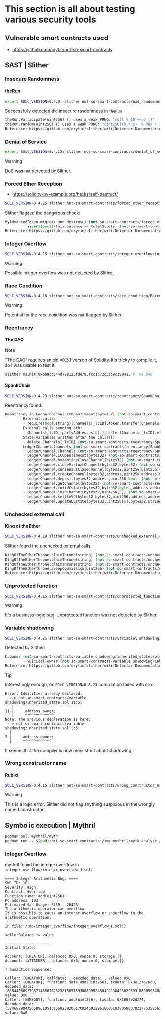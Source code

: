 # This section is all about testing various security tools

## Vulnerable smart contracts used

- https://github.com/crytic/not-so-smart-contracts

## SAST | Slither

### Insecure Randomness

#### theRun

```bash
export SOLC_VERSION=0.4.0; slither not-so-smart-contracts/bad_randomness/theRun_source_code/theRun.sol
```

Successfully detected the insecure randomness in `theRun`

```Python
theRun.Participate(uint256) () uses a weak PRNG: "roll % 10 == 0 ()"
theRun.random(uint256) () uses a weak PRNG: "uint256((h / x)) % Max + 1 ()"
Reference: https://github.com/crytic/slither/wiki/Detector-Documentation#weak-PRNG
```

### Denial of Service

```bash
export SOLC_VERSION=0.4.15; slither not-so-smart-contracts/denial_of_service/auction.sol
```

> [!WARNING]  
> DoS was not detected by Slither.

### Forced Ether Reception
- https://solidity-by-example.org/hacks/self-destruct/

```bash
SOLC_VERSION=0.4.25 slither not-so-smart-contracts/forced_ether_reception/coin.sol
```

Slither flagged the dangerous check:

```Python
MyAdvancedToken.migrate_and_destroy() (not-so-smart-contracts/forced_ether_reception/coin.sol#173-176) uses a dangerous strict equality:
        - assert(bool)(this.balance == totalSupply) (not-so-smart-contracts/forced_ether_reception/coin.sol#174)
Reference: https://github.com/crytic/slither/wiki/Detector-Documentation#dangerous-strict-equalities
```

### Integer Overflow

```bash
SOLC_VERSION=0.4.15 slither not-so-smart-contracts/integer_overflow/integer_overflow_1.sol
```

> [!WARNING]
> Possible integer overflow was not detected by Slither.

### Race Condition

```bash
SOLC_VERSION=0.4.16 slither not-so-smart-contracts/race_condition/RaceCondition.sol
```

> [!WARNING]
> Potential for the race condition was not flagged by Slither.

### Reentrancy

#### The DAO

> [!NOTE]
> "The DAO" requires an old v0.3.1 version of Solidity. It's tricky to compile it, so I was unable to test it.

```bash
slither mainet:0xbb9bc244d798123fde783fcc1c72d3bb8c189413 # The DAO
```

#### SpankChain

```bash
SOLC_VERSION=0.4.23 slither not-so-smart-contracts/reentrancy/SpankChain_source_code/SpankChain_Payment.sol
```

Reentrancy found:

```python
Reentrancy in LedgerChannel.LCOpenTimeout(bytes32) (not-so-smart-contracts/reentrancy/SpankChain_source_code/SpankChain_Payment.sol#414-429):
        External calls:
        - require(bool,string)(Channels[_lcID].token.transfer(Channels[_lcID].partyAddresses[0],Channels[_lcID].erc20Balances[0]),CreateChannel: token transfer failure) (not-so-smart-contracts/reentrancy/SpankChain_source_code/SpankChain_Payment.sol#422)
        External calls sending eth:
        - Channels[_lcID].partyAddresses[0].transfer(Channels[_lcID].ethBalances[0]) (not-so-smart-contracts/reentrancy/SpankChain_source_code/SpankChain_Payment.sol#419)
        State variables written after the call(s):
        - delete Channels[_lcID] (not-so-smart-contracts/reentrancy/SpankChain_source_code/SpankChain_Payment.sol#428)
        LedgerChannel.Channels (not-so-smart-contracts/reentrancy/SpankChain_source_code/SpankChain_Payment.sol#372) can be used in cross function reentrancies:
        - LedgerChannel.Channels (not-so-smart-contracts/reentrancy/SpankChain_source_code/SpankChain_Payment.sol#372)
        - LedgerChannel.LCOpenTimeout(bytes32) (not-so-smart-contracts/reentrancy/SpankChain_source_code/SpankChain_Payment.sol#414-429)
        - LedgerChannel.byzantineCloseChannel(bytes32) (not-so-smart-contracts/reentrancy/SpankChain_source_code/SpankChain_Payment.sol#748-809)
        - LedgerChannel.closeVirtualChannel(bytes32,bytes32) (not-so-smart-contracts/reentrancy/SpankChain_source_code/SpankChain_Payment.sol#717-744)
        - LedgerChannel.consensusCloseChannel(bytes32,uint256,uint256[4],string,string) (not-so-smart-contracts/reentrancy/SpankChain_source_code/SpankChain_Payment.sol#487-538)
        - LedgerChannel.createChannel(bytes32,address,uint256,address,uint256[2]) (not-so-smart-contracts/reentrancy/SpankChain_source_code/SpankChain_Payment.sol#374-412)
        - LedgerChannel.deposit(bytes32,address,uint256,bool) (not-so-smart-contracts/reentrancy/SpankChain_source_code/SpankChain_Payment.sol#457-484)
        - LedgerChannel.getChannel(bytes32) (not-so-smart-contracts/reentrancy/SpankChain_source_code/SpankChain_Payment.sol#829-858)
        - LedgerChannel.initVCstate(bytes32,bytes32,bytes,address,address,uint256[2],uint256[4],string) (not-so-smart-contracts/reentrancy/SpankChain_source_code/SpankChain_Payment.sol#607-649)
        - LedgerChannel.joinChannel(bytes32,uint256[2]) (not-so-smart-contracts/reentrancy/SpankChain_source_code/SpankChain_Payment.sol#431-452)
        - LedgerChannel.settleVC(bytes32,bytes32,uint256,address,address,uint256[4],string) (not-so-smart-contracts/reentrancy/SpankChain_source_code/SpankChain_Payment.sol#654-715)
        - LedgerChannel.updateLCstate(bytes32,uint256[6],bytes32,string,string) (not-so-smart-contracts/reentrancy/SpankChain_source_code/SpankChain_Payment.sol#542-604)
```


### Unchecked external call

#### King of the Ether

```bash
SOLC_VERSION=0.4.19 slither not-so-smart-contracts/unchecked_external_call/KotET_source_code/KingOfTheEtherThrone.sol
```

Slither found the unchecked external calls:

```Python
KingOfTheEtherThrone.claimThrone(string) (not-so-smart-contracts/unchecked_external_call/KotET_source_code/KingOfTheEtherThrone.sol#95-158) ignores return value by msg.sender.send(valuePaid) (not-so-smart-contracts/unchecked_external_call/KotET_source_code/KingOfTheEtherThrone.sol#101)
KingOfTheEtherThrone.claimThrone(string) (not-so-smart-contracts/unchecked_external_call/KotET_source_code/KingOfTheEtherThrone.sol#95-158) ignores return value by msg.sender.send(excessPaid) (not-so-smart-contracts/unchecked_external_call/KotET_source_code/KingOfTheEtherThrone.sol#108)
KingOfTheEtherThrone.claimThrone(string) (not-so-smart-contracts/unchecked_external_call/KotET_source_code/KingOfTheEtherThrone.sol#95-158) ignores return value by currentMonarch.etherAddress.send(compensation) (not-so-smart-contracts/unchecked_external_call/KotET_source_code/KingOfTheEtherThrone.sol#121)
KingOfTheEtherThrone.sweepCommission(uint256) (not-so-smart-contracts/unchecked_external_call/KotET_source_code/KingOfTheEtherThrone.sol#161-163) ignores return value by wizardAddress.send(amount) (not-so-smart-contracts/unchecked_external_call/KotET_source_code/KingOfTheEtherThrone.sol#162)
Reference: https://github.com/crytic/slither/wiki/Detector-Documentation#unchecked-send
```

### Unprotected function

```bash
SOLC_VERSION=0.4.15 slither not-so-smart-contracts/unprotected_function/Unprotected.sol
```

> [!WARNING]
> It's a business logic bug. Unprotected function was not detected by Slither.

### Variable shadowing

```bash
SOLC_VERSION=0.4.25 slither not-so-smart-contracts/variable\ shadowing/inherited_state.sol
```

Detected by Slither:

```Python
C.owner (not-so-smart-contracts/variable shadowing/inherited_state.sol#9) shadows:
        - Suicidal.owner (not-so-smart-contracts/variable shadowing/inherited_state.sol#2)
Reference: https://github.com/crytic/slither/wiki/Detector-Documentation#state-variable-shadowing
```

> [!TIP]
> Interestingly enough, on `SOLC_VERSION=0.8.23` compilation failed with error
> ```
> Error: Identifier already declared.
>   --> not-so-smart-contracts/variable shadowing/inherited_state.sol:11:5:
>    |
> 11 |     address owner;
>    |     ^^^^^^^^^^^^^
> Note: The previous declaration is here:
>  --> not-so-smart-contracts/variable shadowing/inherited_state.sol:2:5:
>   |
> 2 |     address owner;
>   |     ^^^^^^^^^^^^^
> ```
> It seems that the compiler is now more strict about shadowing.

### Wrong constructor name

#### Rubixi

```bash
SOLC_VERSION=0.4.15 slither not-so-smart-contracts/wrong_constructor_name/Rubixi_source_code/Rubixi.sol
```

> [!WARNING]
> This is a logic error. Slither did not flag anything suspicious in the wrongly named constructor.


## Symbolic execution | Mythril

```bash
podman pull mythril/myth
podman run -v $(pwd)/not-so-smart-contracts:/tmp mythril/myth analyze /tmp/contract.sol
```

### Integer Overflow

mythril found the integer overflow in `integer_overflow/integer_overflow_1.sol`:

```
==== Integer Arithmetic Bugs ====
SWC ID: 101
Severity: High
Contract: Overflow
Function name: add(uint256)
PC address: 193
Estimated Gas Usage: 6050 - 26426
The arithmetic operator can overflow.
It is possible to cause an integer overflow or underflow in the arithmetic operation. 
--------------------
In file: /tmp/integer_overflow/integer_overflow_1.sol:7

sellerBalance += value

--------------------
Initial State:

Account: [CREATOR], balance: 0x0, nonce:0, storage:{}
Account: [ATTACKER], balance: 0x0, nonce:0, storage:{}

Transaction Sequence:

Caller: [CREATOR], calldata: , decoded_data: , value: 0x0
Caller: [CREATOR], function: safe_add(uint256), txdata: 0x3e127e76c0, decoded_data: (86844066927987146567678238756515930889952488499230423029593188005934847229952,), value: 0x0
Caller: [SOMEGUY], function: add(uint256), txdata: 0x1003e2d274, decoded_data: (52468290435658901051305602582061708246012961801618380580379217753585636868096,), value: 0x0
```

